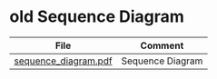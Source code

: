 # old Sequence Diagram


| File                                                                                                                                               | Comment          |
|----------------------------------------------------------------------------------------------------------------------------------------------------|------------------|
| [sequence_diagram.pdf](https://github.com/federicodeintrona/IS23-AM06/blob/main/Deliverables/Diagrams/old/Sequence%20Diagram/sequence_diagram.pdf) | Sequence Diagram |
 